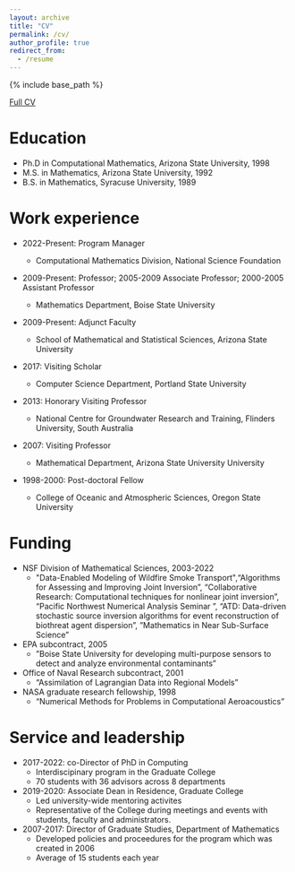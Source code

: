 ```yaml
---
layout: archive
title: "CV"
permalink: /cv/
author_profile: true
redirect_from:
  - /resume
---
```


{% include base_path %}

[Full CV](https://jodimead.github.io/files/vita20.pdf)

Education
======
* Ph.D in Computational Mathematics, Arizona State University, 1998
* M.S. in Mathematics, Arizona State University, 1992
* B.S. in Mathematics, Syracuse University, 1989

Work experience
======
* 2022-Present: Program Manager
  * Computational Mathematics Division, National Science Foundation
* 2009-Present: Professor; 2005-2009 Associate Professor; 2000-2005 Assistant Professor
  * Mathematics Department, Boise State University

* 2009-Present: Adjunct Faculty
  * School of Mathematical and Statistical Sciences, Arizona State University 
  
* 2017: Visiting Scholar
  * Computer Science Department, Portland State University
    
 * 2013: Honorary Visiting Professor
    * National Centre for Groundwater Research and Training, Flinders University, South Australia

  * 2007: Visiting Professor
    * Mathematical Department, Arizona State University University

 * 1998-2000: Post-doctoral Fellow
    * College of Oceanic and Atmospheric Sciences, Oregon State University 


Funding
======
* NSF Division of Mathematical Sciences, 2003-2022
  * "Data-Enabled Modeling of Wildfire Smoke Transport",“Algorithms for Assessing and Improving Joint Inversion”, “Collaborative Research: Computational techniques for nonlinear joint inversion”, “Pacific Northwest Numerical Analysis Seminar ”, “ATD: Data-driven stochastic source inversion algorithms for event reconstruction of biothreat agent dispersion”, ”Mathematics in Near Sub-Surface Science”
* EPA subcontract, 2005
  * ”Boise State University for developing multi-purpose sensors to detect and analyze environmental contaminants”
* Office of Naval Research subcontract, 2001
  * “Assimilation of Lagrangian Data into Regional Models”
* NASA graduate research fellowship, 1998
  * “Numerical Methods for Problems in Computational Aeroacoustics”
  
Service and leadership
======
* 2017-2022: co-Director of PhD in Computing
  * Interdiscipinary program in the Graduate College
  * 70 students with 36 advisors across 8 departments
* 2019-2020: Associate Dean in Residence, Graduate College
  * Led university-wide mentoring activites 
  * Representative of the College during meetings and events with students, faculty and administrators.
* 2007-2017:  Director of Graduate Studies, Department of Mathematics
  * Developed policies and proceedures for the program which was created in 2006
  * Average of 15 students each year
